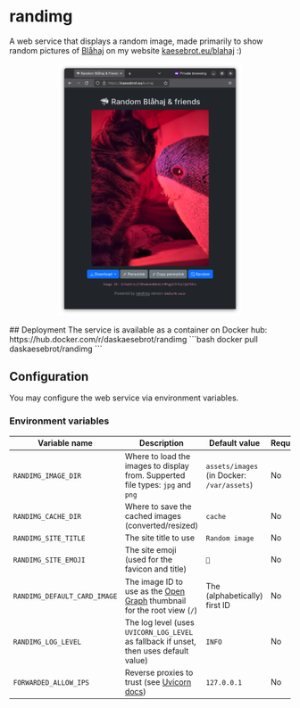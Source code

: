 # randimg

A web service that displays a random image, made primarily to show random pictures of [Blåhaj](https://en.wikipedia.org/wiki/Bl%C3%A5haj) on my website [kaesebrot.eu/blahaj](https://kaesebrot.eu/blahaj) :)

<p align="center" width="100%">
    <img width="65%" src="docs/screenshot.png" title="Screenshot of randimg instance running at https://kaesebrot.eu/blahaj"></img>
</p>
## Deployment
The service is available as a container on Docker hub: https://hub.docker.com/r/daskaesebrot/randimg
```bash
docker pull daskaesebrot/randimg
```

## Configuration
You may configure the web service via environment variables.

### Environment variables
| Variable name | Description | Default value | Required? |
| - | - | - | - |
| `RANDIMG_IMAGE_DIR` | Where to load the images to display from. Supperted file types: `jpg` and `png` | `assets/images` (in Docker: `/var/assets`) | No |
| `RANDIMG_CACHE_DIR` | Where to save the cached images (converted/resized) | `cache` | No |
| `RANDIMG_SITE_TITLE` | The site title to use | `Random image` | No |
| `RANDIMG_SITE_EMOJI` | The site emoji (used for the favicon and title) | `🦈` | No |
| `RANDIMG_DEFAULT_CARD_IMAGE` | The image ID to use as the [Open Graph](https://ogp.me/) thumbnail for the root view (`/`) | The (alphabetically) first ID | No |
| `RANDIMG_LOG_LEVEL` | The log level (uses `UVICORN_LOG_LEVEL` as fallback if unset, then uses default value) | `INFO` | No |
| `FORWARDED_ALLOW_IPS` | Reverse proxies to trust (see [Uvicorn docs](https://www.uvicorn.org/settings/)) | `127.0.0.1` | No |
